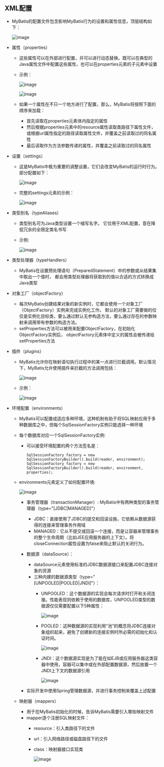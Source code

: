 ## XML配置

  - MyBatis的配置文件包含影响MyBatis行为的设置和属性信息，顶层结构如下：
  
    ![image](https://user-images.githubusercontent.com/46510621/111865610-0f0b3780-89a3-11eb-9e3f-1a206092b544.png)

  - 属性（properties）
    - 这些属性可以在外部进行配置，并可以进行动态替换。既可以在典型的Java属性文件中配置这些属性，也可以在properties元素的子元素中设置
    - 示例：
      
      ![image](https://user-images.githubusercontent.com/46510621/111865795-0d8e3f00-89a4-11eb-8589-ef54e7b9de18.png)

      ![image](https://user-images.githubusercontent.com/46510621/111865805-1a129780-89a4-11eb-8fad-f86fae85a92f.png)

    - 如果一个属性在不只一个地方进行了配置，那么，MyBatis将按照下面的顺序来加载：
      - 首先读取在properties元素体内指定的属性
      - 然后根据properties元素中的resource属性读取类路径下属性文件，或根据url属性指定的路径读取属性文件，并覆盖之前读取过的同名属性
      - 最后读取作为方法参数传递的属性，并覆盖之前读取过的同名属性
  - 设置（settings）
    - 这是MyBatis中极为重要的调整设置，它们会改变MyBatis的运行时行为。部分配置如下：

      ![image](https://user-images.githubusercontent.com/46510621/111893266-86d97080-8a3c-11eb-8521-ec61b8a52cd4.png)

    - 完整的settings元素的示例：
      
      ![image](https://user-images.githubusercontent.com/46510621/111893255-64475780-8a3c-11eb-9544-f1d2719c3a57.png)

  - 类型别名（typeAliases）
    - 类型别名可为Java类型设置一个缩写名字。 它仅用于XML配置，意在降低冗余的全限定类名书写
    - 示例:
    
      ![image](https://user-images.githubusercontent.com/46510621/111893330-fb141400-8a3c-11eb-8e38-26ace36ebe56.png)

  - 类型处理器（typeHandlers）
    - MyBatis在设置预处理语句（PreparedStatement）中的参数或从结果集中取出一个值时， 都会用类型处理器将获取到的值以合适的方式转换成Java类型  
  - 对象工厂（objectFactory）
    - 每次MyBatis创建结果对象的新实例时，它都会使用一个对象工厂（ObjectFactory）实例来完成实例化工作。 默认的对象工厂需要做的仅仅是实例化目标类，要么通过默认无参构造方法，要么通过存在的参数映射来调用带有参数的构造方法。  
    - setProperties方法可以被用来配置ObjectFactory，在初始化ObjectFactory实例后， objectFactory元素体中定义的属性会被传递给setProperties方法
  - 插件（plugins）
    - MyBatis允许你在映射语句执行过程中的某一点进行拦截调用。默认情况下，MyBatis允许使用插件来拦截的方法调用包括：
      
      ![image](https://user-images.githubusercontent.com/46510621/111893612-f2bcd880-8a3e-11eb-8b49-0c3132cbdb0e.png)

    - 示例：
      
      ![image](https://user-images.githubusercontent.com/46510621/111893760-d8372f00-8a3f-11eb-9d89-0448427066b3.png)

  - 环境配置（environments）
    - MyBatis可以配置成适应多种环境，这种机制有助于将SQL映射应用于多种数据库之中，但每个SqlSessionFactory实例只能选择一种环境
    - 每个数据库对应一个SqlSessionFactory实例:
      - 可以接受环境配置的两个方法签名是：
        ```
        SqlSessionFactory factory = new SqlSessionFactoryBuilder().build(reader, environment);
        SqlSessionFactory factory = new SqlSessionFactoryBuilder().build(reader, environment, properties);
        ```
    - environments元素定义了如何配置环境:

      ![image](https://user-images.githubusercontent.com/46510621/111893877-fd786d00-8a40-11eb-8985-faa6b81586b1.png)

      - 事务管理器（transactionManager）: MyBatis中有两种类型的事务管理器（type="[JDBC|MANAGED]"）
        - JDBC：直接使用了JDBC的提交和回滚设施，它依赖从数据源获得的连接来管理事务作用域
        - MANAGED：它从不提交或回滚一个连接，而是让容器来管理事务的整个生命周期（比如JEE应用服务器的上下文）。将closeConnection属性设置为false来阻止默认的关闭行为。
      - 数据源（dataSource）：
        - dataSource元素使用标准的JDBC数据源接口来配置JDBC连接对象的资源
        - 三种内建的数据源类型（type="[UNPOOLED|POOLED|JNDI]"）：
          - UNPOOLED：这个数据源的实现会每次请求时打开和关闭连接。性能表现则依赖于使用的数据库，UNPOOLED类型的数据源仅仅需要配置以下5种属性：

            ![image](https://user-images.githubusercontent.com/46510621/111894021-45e45a80-8a42-11eb-9c9a-d7ed46bc78d5.png)

          - POOLED：这种数据源的实现利用“池”的概念将JDBC连接对象组织起来，避免了创建新的连接实例时所必需的初始化和认证时间。
    
            ![image](https://user-images.githubusercontent.com/46510621/111894060-9c519900-8a42-11eb-8d67-f47bb1263a02.png)

          - JNDI：这个数据源实现是为了能在如EJB或应用服务器这类容器中使用，容器可以集中或在外部配置数据源，然后放置一个JNDI上下文的数据源引用

            ![image](https://user-images.githubusercontent.com/46510621/111894123-108c3c80-8a43-11eb-9abc-5d10af90e280.png)
      
      - 实际开发中使用Spring管理数据源，并进行事务控制来覆盖上述配置
    - 映射器（mappers）
      - 用于在MyBatis初始化的时候，告诉MyBatis需要引入哪些映射文件
      - mapper逐个注册SQL映射文件：
        - resource：引入类路径下的文件
        - url：引入网络路径或磁盘路径下的文件
        - class：映射器接口实现类

          ![image](https://user-images.githubusercontent.com/46510621/111894244-2817f500-8a44-11eb-9d49-a54f63c7ce6a.png)
